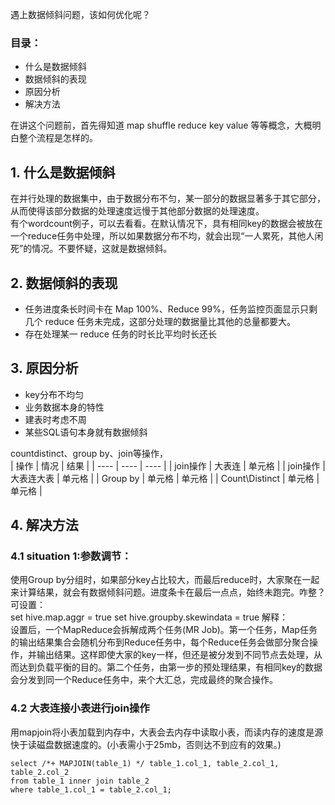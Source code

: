 遇上数据倾斜问题，该如何优化呢？  

### 目录： 
- 什么是数据倾斜
- 数据倾斜的表现  
- 原因分析
- 解决方法

在讲这个问题前，首先得知道 map shuffle reduce key value 等等概念，大概明白整个流程是怎样的。  

## 1. 什么是数据倾斜
在并行处理的数据集中，由于数据分布不匀，某一部分的数据显著多于其它部分，从而使得该部分数据的处理速度远慢于其他部分数据的处理速度。   
有个wordcount例子，可以去看看。在默认情况下，具有相同key的数据会被放在一个reduce任务中处理，所以如果数据分布不均，就会出现“一人累死，其他人闲死”的情况。不要怀疑，这就是数据倾斜。  

## 2. 数据倾斜的表现
- 任务进度条长时间卡在 Map 100%、Reduce 99%，任务监控页面显示只剩几个 reduce 任务未完成，这部分处理的数据量比其他的总量都要大。
- 存在处理某一 reduce 任务的时长比平均时长还长

## 3. 原因分析
- key分布不均匀
- 业务数据本身的特性
- 建表时考虑不周
- 某些SQL语句本身就有数据倾斜

countdistinct、group by、join等操作，  
|  操作   | 情况  |  结果 |
|  ----  | ----  | ----  |
| join操作  | 大表连 | 单元格 |
| join操作  | 大表连大表 | 单元格 |
| Group by  | 单元格 | 单元格 |
| Count\Distinct  | 单元格 | 单元格 |

## 4. 解决方法
### 4.1 situation 1:参数调节：
使用Group by分组时，如果部分key占比较大，而最后reduce时，大家聚在一起来计算结果，就会有数据倾斜问题。进度条卡在最后一点点，始终未跑完。咋整？  
可设置：  
set hive.map.aggr = true
set hive.groupby.skewindata = true
解释：  
设置后，一个MapReduce会拆解成两个任务(MR Job)。第一个任务，Map任务的输出结果集合会随机分布到Reduce任务中，每个Reduce任务会做部分聚合操作，并输出结果。这样即使大家的key一样，但还是被分发到不同节点去处理，从而达到负载平衡的目的。第二个任务，由第一步的预处理结果，有相同key的数据会分发到同一个Reduce任务中，来个大汇总，完成最终的聚合操作。    

### 4.2 大表连接小表进行join操作
用mapjoin将小表加载到内存中，大表会去内存中读取小表，而读内存的速度是源快于读磁盘数据速度的。(小表需小于25mb，否则达不到应有的效果。)
```
select /*+ MAPJOIN(table_1) */ table_1.col_1, table_2.col_1, table_2.col_2
from table_1 inner join table_2
where table_1.col_1 = table_2.col_1;
```

